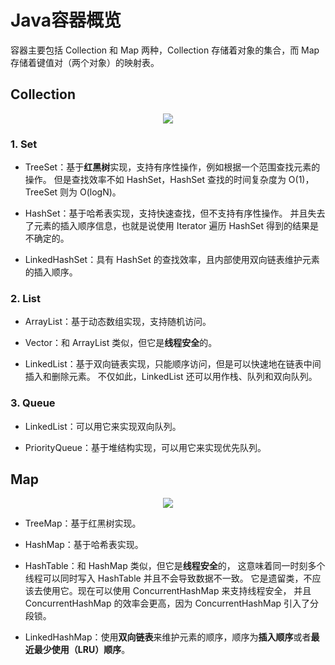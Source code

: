 # Java容器概览

容器主要包括 Collection 和 Map 两种，Collection 存储着对象的集合，而 Map 存储着键值对（两个对象）的映射表。

## Collection

<div align="center"> <img src="https://gitee.com/duhouan/ImagePro/raw/master/java-notes/java//VP6n3i8W48Ptde8NQ9_0eSR5eOD6uqx.png"/> </div>

### 1. Set

- TreeSet：基于**红黑树**实现，支持有序性操作，例如根据一个范围查找元素的操作。
但是查找效率不如 HashSet，HashSet 查找的时间复杂度为 O(1)，TreeSet 则为 O(logN)。

- HashSet：基于哈希表实现，支持快速查找，但不支持有序性操作。
并且失去了元素的插入顺序信息，也就是说使用 Iterator 遍历 HashSet 得到的结果是不确定的。

- LinkedHashSet：具有 HashSet 的查找效率，且内部使用双向链表维护元素的插入顺序。

### 2. List

- ArrayList：基于动态数组实现，支持随机访问。

- Vector：和 ArrayList 类似，但它是**线程安全**的。

- LinkedList：基于双向链表实现，只能顺序访问，但是可以快速地在链表中间插入和删除元素。
不仅如此，LinkedList 还可以用作栈、队列和双向队列。

### 3. Queue

- LinkedList：可以用它来实现双向队列。

- PriorityQueue：基于堆结构实现，可以用它来实现优先队列。

## Map

<div align="center"> <img src="https://gitee.com/duhouan/ImagePro/raw/master/java-notes/java/SoWkIImgAStDuUBAp2j9BKfBJ4vLy4q.png"/> </div>

- TreeMap：基于红黑树实现。

- HashMap：基于哈希表实现。

- HashTable：和 HashMap 类似，但它是**线程安全**的，
这意味着同一时刻多个线程可以同时写入 HashTable 并且不会导致数据不一致。
它是遗留类，不应该去使用它。现在可以使用 ConcurrentHashMap 来支持线程安全，
并且 ConcurrentHashMap 的效率会更高，因为 ConcurrentHashMap 引入了分段锁。

- LinkedHashMap：使用**双向链表**来维护元素的顺序，顺序为**插入顺序**或者**最近最少使用（LRU）顺序**。